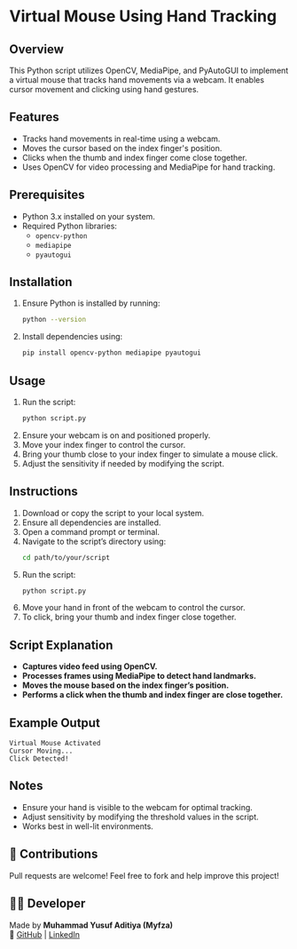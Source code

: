 # Virtual Mouse Using Hand Tracking

## Overview
This Python script utilizes OpenCV, MediaPipe, and PyAutoGUI to implement a virtual mouse that tracks hand movements via a webcam. It enables cursor movement and clicking using hand gestures.

## Features
- Tracks hand movements in real-time using a webcam.
- Moves the cursor based on the index finger's position.
- Clicks when the thumb and index finger come close together.
- Uses OpenCV for video processing and MediaPipe for hand tracking.

## Prerequisites
- Python 3.x installed on your system.
- Required Python libraries:
  - `opencv-python`
  - `mediapipe`
  - `pyautogui`

## Installation
1. Ensure Python is installed by running:
   ```sh
   python --version
   ```
2. Install dependencies using:
   ```sh
   pip install opencv-python mediapipe pyautogui
   ```

## Usage
1. Run the script:
   ```sh
   python script.py
   ```
2. Ensure your webcam is on and positioned properly.
3. Move your index finger to control the cursor.
4. Bring your thumb close to your index finger to simulate a mouse click.
5. Adjust the sensitivity if needed by modifying the script.

## Instructions
1. Download or copy the script to your local system.
2. Ensure all dependencies are installed.
3. Open a command prompt or terminal.
4. Navigate to the script’s directory using:
   ```sh
   cd path/to/your/script
   ```
5. Run the script:
   ```sh
   python script.py
   ```
6. Move your hand in front of the webcam to control the cursor.
7. To click, bring your thumb and index finger close together.

## Script Explanation
- **Captures video feed using OpenCV.**
- **Processes frames using MediaPipe to detect hand landmarks.**
- **Moves the mouse based on the index finger’s position.**
- **Performs a click when the thumb and index finger are close together.**

## Example Output
```
Virtual Mouse Activated
Cursor Moving...
Click Detected!
```

## Notes
- Ensure your hand is visible to the webcam for optimal tracking.
- Adjust sensitivity by modifying the threshold values in the script.
- Works best in well-lit environments.

## 🤝 Contributions

Pull requests are welcome! Feel free to fork and help improve this project!

## 🧑‍💻 Developer

Made by **Muhammad Yusuf Aditiya (Myfza)**  
🔗 [GitHub](https://github.com/Myfza) | [LinkedIn](https://www.linkedin.com/in/myfza)

